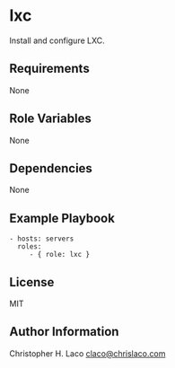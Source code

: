 lxc
===

Install and configure LXC.

Requirements
------------

None

Role Variables
--------------

None

Dependencies
------------

None

Example Playbook
----------------

    - hosts: servers
      roles:
         - { role: lxc }

License
-------

MIT

Author Information
------------------

Christopher H. Laco <claco@chrislaco.com>
